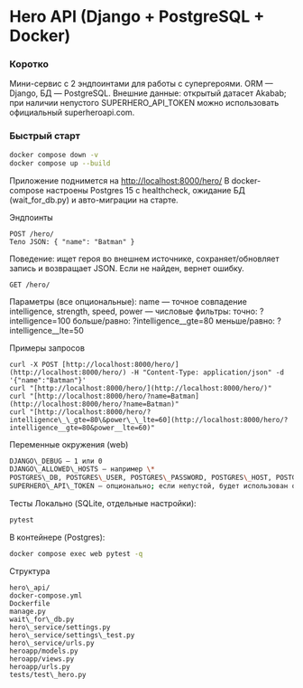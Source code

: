# Hero API (Django + PostgreSQL + Docker)

### Коротко
Мини-сервис с 2 эндпоинтами для работы с супергероями. ORM — Django, БД — PostgreSQL. Внешние данные: открытый датасет Akabab; при наличии непустого SUPERHERO\_API\_TOKEN можно использовать официальный superheroapi.com.

### Быстрый старт

```bash
docker compose down -v
docker compose up --build
```

Приложение поднимется на [http://localhost:8000/hero/](http://localhost:8000/hero/)
В docker-compose настроены Postgres 15 с healthcheck, ожидание БД (wait\_for\_db.py) и авто-миграции на старте.

Эндпоинты
```
POST /hero/
Тело JSON: { "name": "Batman" }
```
Поведение: ищет героя во внешнем источнике, сохраняет/обновляет запись и возвращает JSON. Если не найден, вернет ошибку.

```
GET /hero/
```
Параметры (все опциональные):
name — точное совпадение
intelligence, strength, speed, power — числовые фильтры:
точно: ?intelligence=100
больше/равно: ?intelligence\_\_gte=80
меньше/равно: ?intelligence\_\_lte=50

Примеры запросов
```
curl -X POST [http://localhost:8000/hero/](http://localhost:8000/hero/) -H "Content-Type: application/json" -d '{"name":"Batman"}'
curl "[http://localhost:8000/hero/](http://localhost:8000/hero/)"
curl "[http://localhost:8000/hero/?name=Batman](http://localhost:8000/hero/?name=Batman)"
curl "[http://localhost:8000/hero/?intelligence\_\_gte=80\&power\_\_lte=60](http://localhost:8000/hero/?intelligence__gte=80&power__lte=60)"
```

Переменные окружения (web)
```bash
DJANGO\_DEBUG — 1 или 0
DJANGO\_ALLOWED\_HOSTS — например \*
POSTGRES\_DB, POSTGRES\_USER, POSTGRES\_PASSWORD, POSTGRES\_HOST, POSTGRES\_PORT
SUPERHERO\_API\_TOKEN — опционально; если непустой, будет использован официальный API; иначе — Akabab all.json
```

Тесты
Локально (SQLite, отдельные настройки):
```bash
pytest
```

В контейнере (Postgres):
```bash
docker compose exec web pytest -q
```

Структура
```
hero\_api/
docker-compose.yml
Dockerfile
manage.py
wait\_for\_db.py
hero\_service/settings.py
hero\_service/settings\_test.py
hero\_service/urls.py
heroapp/models.py
heroapp/views.py
heroapp/urls.py
tests/test\_hero.py
```